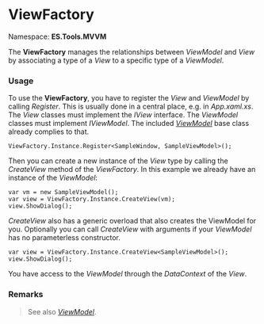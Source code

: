 # ViewFactory
Namespace: **ES.Tools.MVVM**

The **ViewFactory** manages the relationships between *ViewModel* and *View* by associating a type of a *View* to a specific type of a *ViewModel*.

### Usage

To use the **ViewFactory**, you have to register the *View* and *ViewModel* by calling *Register*. This is usually done in a central place, e.g. in *App.xaml.xs*. The *View* classes must implement the *IView* interface. The *ViewModel* classes must implement *IViewModel*. The included [*ViewModel*](ViewModel) base class already complies to that.

``` CSharp
ViewFactory.Instance.Register<SampleWindow, SampleViewModel>();
```

Then you can create a new instance of the *View* type by calling the *CreateView* method of the *ViewFactory*.
In this example we already have an instance of the *ViewModel*: 

``` CSharp
var vm = new SampleViewModel();
var view = ViewFactory.Instance.CreateView(vm);
view.ShowDialog();
```

*CreateView* also has a generic overload that also creates the ViewModel for you. Optionally you can call *CreateView* with arguments if your *ViewModel* has no parameterless constructor.  

``` CSharp
var view = ViewFactory.Instance.CreateView<SampleViewModel>();
view.ShowDialog();
```

You have access to the *ViewModel* through the *DataContext* of the *View*.

### Remarks
>See also [*ViewModel*](ViewModel).
